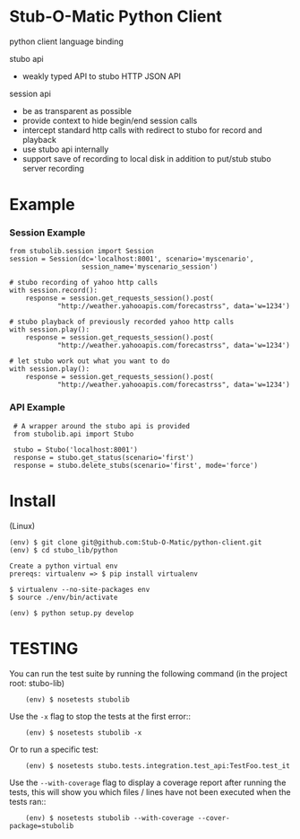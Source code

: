 Stub-O-Matic Python Client
==========================

python client language binding

stubo api

- weakly typed API to stubo HTTP JSON API


session api

- be as transparent as possible
- provide context to hide begin/end session calls 
- intercept standard http calls with redirect to stubo for record and playback
- use stubo api internally
- support save of recording to local disk in addition to put/stub stubo server recording 


Example
=======

### Session Example

    from stubolib.session import Session
    session = Session(dc='localhost:8001', scenario='myscenario', 
                      session_name='myscenario_session')
    
    # stubo recording of yahoo http calls
    with session.record():
        response = session.get_requests_session().post(
                "http://weather.yahooapis.com/forecastrss", data='w=1234')
                
    # stubo playback of previously recorded yahoo http calls
    with session.play():
        response = session.get_requests_session().post(
                "http://weather.yahooapis.com/forecastrss", data='w=1234') 
    
    # let stubo work out what you want to do            
    with session.play():
        response = session.get_requests_session().post(
                "http://weather.yahooapis.com/forecastrss", data='w=1234')                          
         

### API Example  
        
     # A wrapper around the stubo api is provided 
     from stubolib.api import Stubo
     
     stubo = Stubo('localhost:8001')
     response = stubo.get_status(scenario='first')
     response = stubo.delete_stubs(scenario='first', mode='force')

Install
=======

(Linux)

    (env) $ git clone git@github.com:Stub-O-Matic/python-client.git
    (env) $ cd stubo_lib/python
    
    Create a python virtual env
    prereqs: virtualenv => $ pip install virtualenv
    
    $ virtualenv --no-site-packages env
    $ source ./env/bin/activate
    
    (env) $ python setup.py develop
    
TESTING
=======

You can run the test suite by running the following command 
(in the project root: stubo-lib)

        (env) $ nosetests stubolib

Use the ``-x`` flag to stop the tests at the first error::

        (env) $ nosetests stubolib -x
        
Or to run a specific test:

        (env) $ nosetests stubo.tests.integration.test_api:TestFoo.test_it          
        

Use the ``--with-coverage`` flag to display a coverage report after
running the tests, this will show you which files / lines have not
been executed when the tests ran::

        (env) $ nosetests stubolib --with-coverage --cover-package=stubolib

  